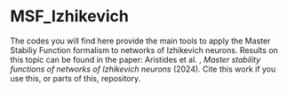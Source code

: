 # MSF_Izhikevich

The codes you will find here provide the main tools to apply the Master Stabiliy Function formalism to networks of Izhikevich neurons. 
Results on this topic can be found in the paper: Aristides et al. , *Master stability functions of networks of Izhikevich neurons* (2024). 
Cite this work if you use this, or parts of this, repository.


